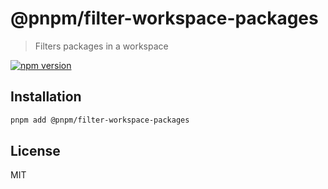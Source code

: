 # @pnpm/filter-workspace-packages

> Filters packages in a workspace

[![npm version](https://img.shields.io/npm/v/@pnpm/filter-workspace-packages.svg)](https://www.npmjs.com/package/@pnpm/filter-workspace-packages)

## Installation

```sh
pnpm add @pnpm/filter-workspace-packages
```

## License

MIT
